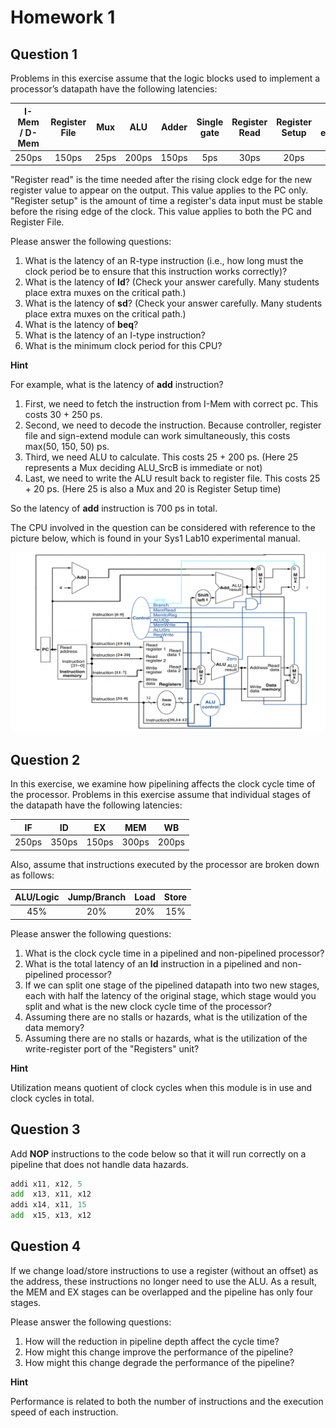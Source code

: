# Homework 1

## Question 1

Problems in this exercise assume that the logic blocks used to implement a processor’s datapath have the following latencies:

|I-Mem / D-Mem|Register File |Mux |ALU |Adder| Single gate|Register Read|Register Setup|Sign extend| Control|
|:----: |:----: |:----: |:----: |:----: |:----: |:----: |:----: |:----: |:----: |
|250ps| 150ps| 25ps| 200ps| 150ps| 5ps| 30ps| 20ps| 50ps| 50ps|

"Register read" is the time needed after the rising clock edge for the new register value to appear on the output. This value applies to the PC only. "Register setup" is the amount of time a register's data input must be stable before the rising edge of the clock. This value applies to both the PC and Register File.

Please answer the following questions:

1. What is the latency of an R-type instruction (i.e., how long must the clock period be to ensure that this instruction works correctly)?
2. What is the latency of **ld**? (Check your answer carefully. Many students place extra muxes on the critical path.)
3. What is the latency of **sd**? (Check your answer carefully. Many students place extra muxes on the critical path.)
4. What is the latency of **beq**?
5. What is the latency of an I-type instruction?
6. What is the minimum clock period for this CPU?

**Hint**

For example, what is the latency of **add** instruction?

1. First, we need to fetch the instruction from I-Mem with correct pc. This costs 30 + 250 ps.
2. Second, we need to decode the instruction. Because controller, register file and sign-extend module can work simultaneously, this costs max(50, 150, 50) ps.
3. Third, we need ALU to calculate. This costs 25 + 200 ps. (Here 25 represents a Mux deciding ALU_SrcB is immediate or not) 
4. Last, we need to write the ALU result back to register file. This costs 25 + 20 ps. (Here 25 is also a Mux and 20 is Register Setup time)

So the latency of **add** instruction is 700 ps in total.

The CPU involved in the question can be considered with reference to the picture below, which is found in your Sys1 Lab10 experimental manual.

![datapah](pic/hw1-datapath.png)

## Question 2

In this exercise, we examine how pipelining affects the clock cycle time of the processor. Problems in this exercise assume that individual stages of the datapath have the following latencies:

|IF |ID |EX| MEM| WB|
|:----: |:----: |:----: |:----: |:----: |
|250ps| 350ps| 150ps| 300ps| 200ps|

Also, assume that instructions executed by the processor are broken down as follows:

|ALU/Logic| Jump/Branch| Load| Store|
|:----: |:----: |:----: |:----: |
|45%| 20%| 20%| 15%|

Please answer the following questions:

1. What is the clock cycle time in a pipelined and non-pipelined processor?
2. What is the total latency of an **ld** instruction in a pipelined and non-pipelined processor?
3. If we can split one stage of the pipelined datapath into two new stages, each with half the latency of the original stage, which stage would you split and what is the new clock cycle time of the processor?
4. Assuming there are no stalls or hazards, what is the utilization of the data memory?
5. Assuming there are no stalls or hazards, what is the utilization of the write-register port of the "Registers" unit?

**Hint**

Utilization means quotient of clock cycles when this module is in use and clock cycles in total.

## Question 3

Add **NOP** instructions to the code below so that it will run correctly on a pipeline that does not handle data hazards.

```asm
addi x11, x12, 5
add  x13, x11, x12
addi x14, x11, 15
add  x15, x13, x12
```

## Question 4

If we change load/store instructions to use a register (without an offset) as the address, these instructions no longer need to use the ALU. As a result, the MEM and EX stages can be overlapped and the pipeline has only four stages.

Please answer the following questions:

1. How will the reduction in pipeline depth affect the cycle time?
2. How might this change improve the performance of the pipeline?
3. How might this change degrade the performance of the pipeline?

**Hint**

Performance is related to both the number of instructions and the execution speed of each instruction.